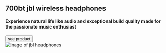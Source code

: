  <section className='w-screen h-[90vh] bg-primary-10'>
      <div className='flex justify-center items-center max-w-5xl mx-auto'>
        <div className='text-white flex flex-col justify-center md:justify-start px-6 md:p-0 md:pl-12  md:w-[50%] absolute md:static top-[150px] md:mt-28 z-10'>
          <h1 className='uppercase sm:text-left'>
            700bt jbl wireless headphones
          </h1>
          <h4 className='normal-case text-lg md:text-3xl my-6 leading-12'>
            Experience natural life like audio and exceptional build quality
            made for the passionate music enthusiast
          </h4>
          <button className='bg-primary-4 text-primary-10 uppercase tracking-wider sm:w-[300px] md:text-xl py-4 my-4'>
            see product
          </button>
        </div>
        <div className='absolute top-[150px] md:static'>
          <img
            src={jblHeadphone.src}
            alt='inage of jbl headphones'
            className='w-full'
          />
        </div>
      </div>
    </section>